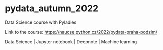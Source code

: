 # pydata_autumn_2022
Data Science course with Pyladies

Link to the course: https://naucse.python.cz/2022/pydata-praha-podzim/

Data Science | Jupyter notebook | Deepnote | Machine learning




